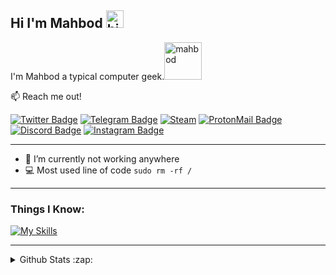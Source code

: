 ## Hi I'm Mahbod <img src="https://user-images.githubusercontent.com/1303154/88677602-1635ba80-d120-11ea-84d8-d263ba5fc3c0.gif" width="28px" alt="hi">

I'm Mahbod a typical computer geek.<img src="https://user-images.githubusercontent.com/74229780/170257934-befc61e4-18a2-4bdb-9c4c-8b957348d8a7.gif" width="60px" alt="mahbod">

:mailbox: Reach me out!

[![Twitter Badge](https://img.shields.io/badge/-M4hbod-1ca0f1?style=flat&labelColor=1ca0f1&logo=twitter&logoColor=white&link=https://twitter.com/M4hbod)](https://twitter.com/M4hbod)
[![Telegram Badge](https://img.shields.io/badge/-M4hbod-2ca5e0?style=flat&logo=telegram&logoColor=white&link=https://www.t.me/al1almasi)](https://www.t.me/M4hbod)
[![Steam](https://img.shields.io/badge/M4hbod-%23000000.svg?style=flat&logo=steam&logoColor=white)](https://steamcommunity.com/id/M4hbod)
[![ProtonMail Badge](https://img.shields.io/badge/M4hbod-8B89CC?style=flat&logo=protonmail&logoColor=white)](mailto:M4hbod@proton.me)
[![Discord Badge](https://img.shields.io/badge/-M4hbod%231615-5662f6?style=flat&logo=Discord&logoColor=white&link=https://discordapp.com/users/491113976806113281)](https://discordapp.com/users/491113976806113281)
[![Instagram Badge](https://img.shields.io/badge/-M4hboDD-e84393?style=flat&labelColor=e84393&logo=instagram&logoColor=white)](https://instagram.com/M4hboDD)
___
- :telescope: I’m currently not working anywhere
- :computer: Most used line of code `sudo rm -rf /`
___
### Things I Know:
[![My Skills](https://skillicons.dev/icons?i=py,git,github,mongodb,vscode)](https://skillicons.dev)
___
<details>
  <summary>Github Stats :zap:</summary>
  
  <a href="#">![Github stats](https://github-readme-stats.vercel.app/api?username=M4hbod&theme=blueberry&count_private=true&hide_border=true&line_height=20)</a>
  <a href="#">![Top Langs](https://github-readme-stats.vercel.app/api/top-langs/?username=M4hbod&layout=compact&theme=blueberry&count_private=true&hide_border=true)</a>
</details>
